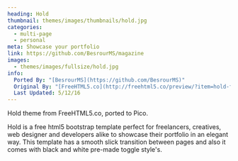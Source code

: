 ```yaml
---
heading: Hold
thumbnail: themes/images/thumbnails/hold.jpg
categories:
  - multi-page
  - personal
meta: Showcase your portfolio
link: https://github.com/BesrourMS/magazine
images:
  - themes/images/fullsize/hold.jpg
info:
  Ported By: "[BesrourMS](https://github.com/BesrourMS)"
  Original By: "[FreeHTML5.co](http://freehtml5.co/preview/?item=hold-free-html5-bootstrap-template)"
  Last Updated: 5/12/16
---
```


Hold theme from FreeHTML5.co, ported to Pico.

Hold is a free html5 bootstrap template perfect for freelancers, creatives, web designer and developers alike to showcase their portfolio in an elegant way. This template has a smooth slick transition between pages and also it comes with black and white pre-made toggle style's.
